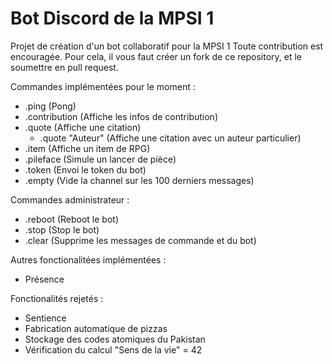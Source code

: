 # Bot Discord de la MPSI 1

Projet de création d'un bot collaboratif pour la MPSI 1
Toute contribution est encouragée.
Pour cela, il vous faut créer un fork de ce repository, et le soumettre en pull request.


Commandes implémentées pour le moment :
 - .ping (Pong)
 - .contribution (Affiche les infos de contribution)
 - .quote (Affiche une citation)
   - .quote "Auteur" (Affiche une citation avec un auteur particulier)
 - .item (Affiche un item de RPG)
 - .pileface (Simule un lancer de pièce)
 - .token (Envoi le token du bot)
 - .empty (Vide la channel sur les 100 derniers messages)


Commandes administrateur :
 - .reboot (Reboot le bot)
 - .stop (Stop le bot)
 - .clear (Supprime les messages de commande et du bot)


Autres fonctionalitées implémentées :
 - Présence


Fonctionalités rejetés :
 - Sentience
 - Fabrication automatique de pizzas
 - Stockage des codes atomiques du Pakistan
 - Vérification du calcul "Sens de la vie" = 42